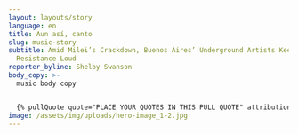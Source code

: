 ```yaml
---
layout: layouts/story
language: en
title: Aun así, canto
slug: music-story
subtitle: Amid Milei’s Crackdown, Buenos Aires’ Underground Artists Keep the
  Resistance Loud
reporter_byline: Shelby Swanson
body_copy: >-
  music body copy


  {% pullQuote quote="PLACE YOUR QUOTES IN THIS PULL QUOTE" attribution="" role="" %}
image: /assets/img/uploads/hero-image_1-2.jpg
---
```

